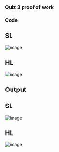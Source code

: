 ### Quiz 3 proof of work 

### Code 
## SL
![image](https://github.com/user-attachments/assets/85e64e9f-afa5-43d5-ac4f-4b2ad6e86f18)

## HL
![image](https://github.com/user-attachments/assets/b72c82e8-6415-4843-bda9-216b498c2153)

## Output 

## SL
![image](https://github.com/user-attachments/assets/0352da92-5738-40be-bdf4-49afaf2c42d0)

## HL
![image](https://github.com/user-attachments/assets/283139ec-6005-4a7e-b02d-9eb2dcb4d85b)
